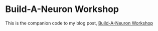 # Build-A-Neuron Workshop
This is the companion code to my blog post, [Build-A-Neuron Workshop](https://www.wcmusings.com/build-a-neuron-workshop/)
